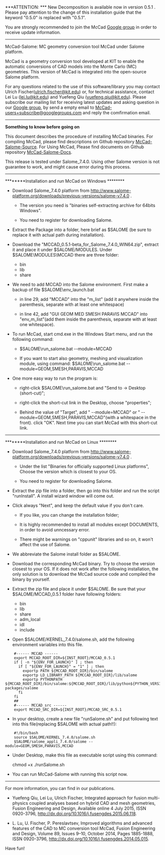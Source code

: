 
***ATTENTION:   ***  New Decomposition is available now in version 0.5.1 . 
Please pay attention to the change of this installation guide that the keyword "0.5.0" is replaced with "0.5.1". 

You are strongly recommended to join the McCad [Google group](https://groups.google.com/forum/#!forum/mccad-users) in order to receive update information.

**************************************************************************************
McCad-Salome: MC geometry conversion tool McCad under Salome platform. 

McCad is a geometry conversion tool developed at KIT to enable the automatic conversions of CAD models into the Monte Carlo (MC) geometries. This version of McCad is integrated into the open-source Salome platform. 

For any questions related to the use of this software/library you may contact Ulrich Fischer(ulrich.fischer@kit.edu) or, for technical assistance, contact Lei Lu (lei.lu@kit.edu) and Yuefeng Qiu (yuefeng.qiu@kit.edu). Please subscribe our mailing list for receiving latest updates and asking question in our [Google group](https://groups.google.com/forum/#!forum/mccad-users), by send a empty email to  McCad-users+subscribe@googlegroups.com and reply the comfirmation email.   
**************************************************************************************
********Something to know before going on********

This document describes the procedure of installing McCad binaries. For compiling McCad, please find descriptions on Github repository [McCad-Salome-Source](https://github.com/inr-kit/McCad-Salome-Source). For Using McCad, Please find documents on Github repository [McCad-Salome-Docs](https://github.com/inr-kit/McCad-Salome-Docs).

This release is tested under Salome_7.4.0. Using other Salome version is not guarantee to work, and might cause error during this process. 


**************************************************************************************
********Installation and run McCad on Windows ********

* Download Salome_7.4.0 platform from http://www.salome-platform.org/downloads/previous-versions/salome-v7.4.0 . 

  * The version you need is "binaries self-extracting archive for 64bits Windows". 
	
  * You need to register for downloading Salome. 

* Extract the Package into a folder, here brief as $SALOME (be sure to replace it with actual path during installation). 

* Download the "MCCAD_0.5.1-beta_for_Salome_7.4.0_WIN64.zip", extract it and place it under $SALOME/MODULES. Under $SALOME\MODULES\MCCAD there are three folder: 

  *  bin
  * lib
  * share
	
* We need to add MCCAD into the Salome environment. First make a backup of file $SALOME\env_launch.bat

  * in line 29, add "MCCAD" into the "m_list" (add it anywhere inside the parenthesis, separate with at least one whitespace)
	
  * in line 42, add "GUI GEOM MED SMESH PARAVIS MCCAD" into "env_m_list"(add them inside the parenthesis, separate with at least one whitespace).

* To run McCad, start cmd.exe in the Windows Start menu, and run the following command:

  * $SALOME\run_salome.bat --module=MCCAD
	
  * If you want to start also geometry, meshing and visualization module, using command: $SALOME\run_salome.bat --module=GEOM,SMESH,PARAVIS,MCCAD
	
* One more easy way to run the program is:

  * right-click $SALOME\run_salome.bat and "Send to -> Desktop (short-cut)";
	
  * right-click the short-cut link in the Desktop, choose "properties";
	
  * Behind the value of "Target", add " --module=MCCAD" or "
	--module=GEOM,SMESH,PARAVIS,MCCAD"(with a whitespace in the front). click "OK". Next time you can start McCad with this short-cut link. 


**************************************************************************************
********Installation and run McCad on Linux ********

* Download Salome_7.4.0 platform from http://www.salome-platform.org/downloads/previous-versions/salome-v7.4.0 . 

  * Under the list "Binaries for officially supported Linux platforms", Choose the version which is closest to your OS. 
	
  * You need to register for downloading Salome. 


* Extract the zip file into a folder, then go into this folder and run the script "runInstall". A install wizard window will come out. 

* Click always "Next", and keep the default value if you don't care.

  * If you like, you can change the installation folder;
	
  * It is highly recommended to install all modules except DOCUMENTS, in order to avoid unncessary error.
	
  * There might be warnings on "cppunit" libraries and so on, it won't affect the use of Salome. 
	
* We abbreviate the Salome install folder as $SALOME.

* Download the corresponding McCad binary. Try to choose the version closest to your OS. If it does not work after the following installation, the only solution is to download the McCad source code and compiled the binary by yourself. 

* Extract the zip file and place it under $SALOME. Be sure that your $SALOME/MCCAD_0.5.1 folder have following folders:

  * bin
  * lib
  * share
  * adm_local
  * idl
  * include

* Open $SALOME/KERNEL_7.4.0/salome.sh, add the following environment variables into this file.
```
	#------ MCCAD ------
	export MCCAD_ROOT_DIR=${INST_ROOT}/MCCAD_0.5.1
	if [ -n "${ENV_FOR_LAUNCH}" ] ; then
	  if [ "${ENV_FOR_LAUNCH}" = "1" ] ; then
		exportp PATH ${MCCAD_ROOT_DIR}/bin/salome
		exportp LD_LIBRARY_PATH ${MCCAD_ROOT_DIR}/lib/salome
		exportp PYTHONPATH ${MCCAD_ROOT_DIR}/bin/salome:${MCCAD_ROOT_DIR}/lib/python${PYTHON_VERSION}/site-packages/salome
	  fi
	fi
	##
	#------ MCCAD_src ------
	export MCCAD_SRC_DIR=${INST_ROOT}/MCCAD_SRC_0.5.1
```
* In your desktop, create a new file "runSalome.sh" and put following text into this file(replacing $SALOME with actual path!!): 
```
	#!/bin/bash
	source $SALOME/KERNEL_7.4.0/salome.sh
	$SALOME/salome_appli_7.4.0/salome --module=GEOM,SMESH,PARAVIS,MCCAD
```
* Under Desktop, make this file as executable script using this command:

	chmod +x ./runSalome.sh

* You can run McCad-Salome with running this script now. 


**************************************************************************************
For more information, you can find in our publications.

* Yuefeng Qiu, Lei Lu, Ulrich Fischer, Integrated approach for fusion multi-physics coupled analyses based on hybrid CAD and mesh geometries, Fusion Engineering and Design, Available online 4 July 2015, ISSN 0920-3796, http://dx.doi.org/10.1016/j.fusengdes.2015.06.118.

* L. Lu, U. Fischer, P. Pereslavtsev, Improved algorithms and advanced features of the CAD to MC conversion tool McCad, Fusion Engineering and Design, Volume 89, Issues 9–10, October 2014, Pages 1885-1888, ISSN 0920-3796, http://dx.doi.org/10.1016/j.fusengdes.2014.05.015.

Have fun!
